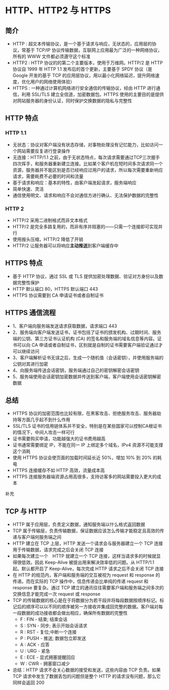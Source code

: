 # HTTP、HTTP2 与 HTTPS

## 简介

* HTTP : 超文本传输协议，是一个基于请求与响应，无状态的，应用层的协议，常基于 TCP/IP 协议传输数据，互联网上应用最为广泛的一种网络协议，所有的 WWW 文件都必须遵守这个标准
* HTTP2 : HTTP 协议的的第二个主要版本，使用于万维网。HTTP/2 是 HTTP 协议自 1999 年 HTTP 1.1 发布后的首个更新，主要基于 SPDY 协议（是 Google 开发的基于 TCP 的应用层协议，用以最小化网络延迟，提升网络速度，优化用户的网络使用体验）
* HTTPS : 一种通过计算机网络进行安全通信的传输协议，经由 HTTP 进行通信，利用 SSL/TLS 建立全信道，加密数据包。HTTPS 使用的主要目的是提供对网站服务器的身份认证，同时保护交换数据的隐私与完整性

## HTTP 特点

### HTTP 1.1

* 无状态：协议对客户端没有状态存储，对事物处理没有记忆能力，比如访问一个网站需要反复进行登录操作
* 无连接：HTTP/1.1 之前，由于无状态特点，每次请求需要通过TCP三次握手四次挥手，和服务器重新建立连接。比如某个客户机在短时间多次请求同一个资源，服务器并不能区别是否已经响应过用户的请求，所以每次需要重新响应请求，需要耗费不必要的时间和流量
* 基于请求和响应：基本的特性，由客户端发起请求，服务端响应
* 简单快速、灵活
* 通信使用明文、请求和响应不会对通信方进行确认、无法保护数据的完整性

### HTTP 2

* HTTP/2 采用二进制格式而非文本格式
* HTTP/2 是完全多路复用的，而非有序并阻塞的——只需一个连接即可实现并行
* 使用报头压缩，HTTP/2 降低了开销
* HTTP/2 让服务器可以将响应**主动推送**到客户端缓存中

## HTTPS 特点

* 基于 HTTP 协议，通过 SSL 或 TLS 提供加密处理数据、验证对方身份以及数据完整性保护
* HTTP 默认端口 80，HTTPS 默认端口 443
* HTTPS 协议需要到 CA 申请证书或者自制证书

## HTTPS 通信流程

* 1、客户端向服务端发送请求获取数据，请求端口 443
* 2、服务端向客户端发送证书，证书包括了证书的颁发机构、过期时间、服务端的公钥、第三方证书认证机构 (CA) 的签名和服务端的域名信息等内容。证书可以向 CA 申请或者自制证书，区别就是自制的证书需要客户端验证通过才可以继续访问
* 3、客户端解析证书无误之后，生成一个随机值（会话密钥），并使用服务端的公钥对其进行加密
* 4、向服务端传送会话密钥，服务端通过自己的密钥解密会话密钥
* 5、服务端使用会话密钥加密数据并传送到客户端，客户端使用会话密钥解密数据

## 总结

* HTTPS 协议的加密范围也比较有限，在黑客攻击、拒绝服务攻击、服务器劫持等方面几乎起不到什么作用
* SSL/TLS 证书的信用链体系并不安全，特别是在某些国家可以控制CA根证书的情况下，中间人攻击一样可行
* 证书需要购买申请，功能越强大的证书费用越高
* 证书通常需要绑定 IP，不能在同一 IP 上绑定多个域名，IPv4 资源不可能支撑这个消耗
* 使用 HTTPS 协议会使页面的加载时间延长近 50%，增加 10% 到 20% 的耗电
* HTTPS 连接缓存不如 HTTP 高效，流量成本高
* HTTPS 连接服务器端资源占用高很多，支持访客多的网站需要投入更大的成本

补充

## TCP 与 HTTP

* HTTP 属于应用层，负责定义数据，通知服务端以什么格式返回数据
* TCP 属于传输层，负责传输数据，保证数据应该怎么传输才能稳定且高效的传递与客户端何服务端之间
* HTTP 建立在 TCP 上层，HTTP 发送一个请求会与服务器建立一个 TCP 连接用于传输数据，请求完成之后会关闭 TCP 连接
* 如果每次建立一个　HTTP 就建立一个 TCP 连接，这样当请求多的时候就显得很低效。因此 Keep-Alive 被提出用来解决效率低的问题。从 HTTP/1.1 起。默认都开启了 Keep-Alive，每次完成 HTTP 请求之后不会关闭 TCP 连接
* 在 HTTP 的规范内，客户端和服务端的交互被视为 request 和 response 的传递。而在实际的 TCP 操作中，信息传递会比单纯的传递 request 和 response 要复杂。通过 TCP 建立的通讯往往需要客户端和服务端之间多次的交换信息才能完成一次 request 或 response
* TCP 的传输数据的核心是在于将数据分为若干段并将每段数据按顺序标记。标记后的顺序可以以不同的顺序被另一方接收并集成回完整的数据。客户端对每一段数据的成功接收都会做出相应，确保所有数据的完整性
  * F : FIN - 结束; 结束会话
  * S : SYN - 同步; 表示开始会话请求
  * R : RST - 复位;中断一个连接
  * P : PUSH - 推送; 数据包立即发送
  * A : ACK - 应答
  * U : URG - 紧急
  * E : ECE - 显式拥塞提醒回应
  * W : CWR - 拥塞窗口减少
* 总结：HTTP 请求不会关心数据的接受和发送，这些内容由 TCP 负责。如果 TCP 请求中发生了数据丢包的问题但是整个 HTTP 的请求没有问题，那么它同样会返回 200